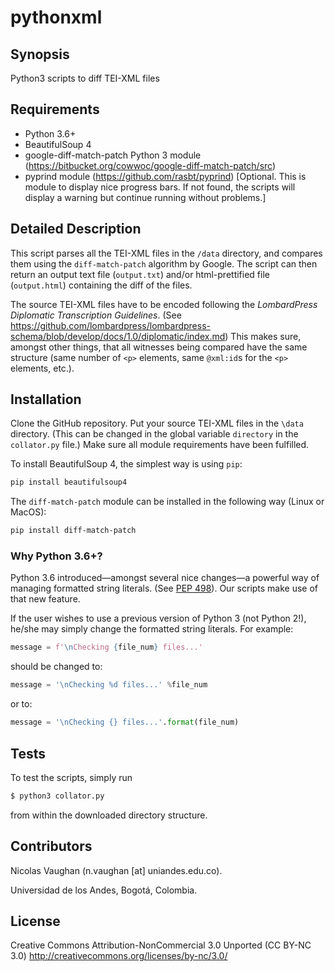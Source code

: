 # pythonxml

## Synopsis
Python3 scripts to diff TEI-XML files

## Requirements
* Python 3.6+
* BeautifulSoup 4
* google-diff-match-patch Python 3 module (https://bitbucket.org/cowwoc/google-diff-match-patch/src)
* pyprind module (https://github.com/rasbt/pyprind) [Optional. This is module to display nice progress bars. If not found, the scripts will display a warning but continue running without problems.]

## Detailed Description
This script parses all the TEI-XML files in the `/data` directory, and compares them using the `diff-match-patch` algorithm by Google. The script can then return an output text file (`output.txt`) and/or html-prettified file (`output.html`) containing the diff of the files.

The source TEI-XML files have to be encoded following the *LombardPress Diplomatic Transcription Guidelines*. (See https://github.com/lombardpress/lombardpress-schema/blob/develop/docs/1.0/diplomatic/index.md) This makes sure, amongst other things, that all witnesses being compared have the same structure (same number of `<p>` elements, same `@xml:id`s for the `<p>` elements, etc.).

## Installation
Clone the GitHub repository. Put your source TEI-XML files in the `\data` directory. (This can be changed in the global variable `directory` in the `collator.py` file.) Make sure all module requirements have been fulfilled.

To install BeautifulSoup 4, the simplest way is using `pip`:

```bash
pip install beautifulsoup4
```

The `diff-match-patch` module can be installed in the following way (Linux or MacOS):

```bash
pip install diff-match-patch
```

### Why Python 3.6+?
Python 3.6 introduced—amongst several nice changes—a powerful way of managing formatted string literals. (See [PEP 498](https://www.python.org/dev/peps/pep-0498/)). Our scripts make use of that new feature.

If the user wishes to use a previous version of Python 3 (not Python 2!), he/she may simply change the formatted string literals. For example:

```python
message = f'\nChecking {file_num} files...'
```

should be changed to:

```python
message = '\nChecking %d files...' %file_num
```

or to:

```python
message = '\nChecking {} files...'.format(file_num)
```


## Tests
To test the scripts, simply run

```bash
$ python3 collator.py
```

from within the downloaded directory structure.

## Contributors
Nicolas Vaughan (n.vaughan [at] uniandes.edu.co).

Universidad de los Andes, Bogotá, Colombia.

## License
Creative Commons Attribution-NonCommercial 3.0 Unported (CC BY-NC 3.0)
http://creativecommons.org/licenses/by-nc/3.0/
